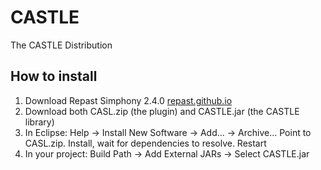# CASTLE
The CASTLE Distribution

## How to install
1. Download Repast Simphony 2.4.0 [repast.github.io](https://repast.github.io/)
2. Download both CASL.zip (the plugin) and CASTLE.jar (the CASTLE library)
3. In Eclipse: Help -> Install New Software -> Add... -> Archive...
	Point to CASL.zip. Install, wait for dependencies to resolve. Restart
4. In your project: Build Path -> Add External JARs -> Select CASTLE.jar
	